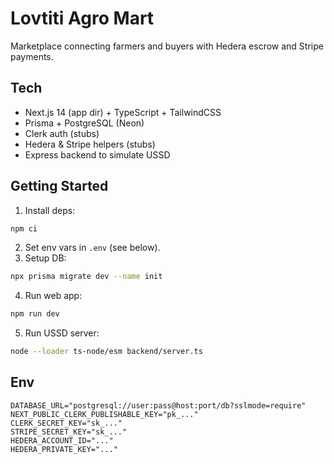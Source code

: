 # Lovtiti Agro Mart

Marketplace connecting farmers and buyers with Hedera escrow and Stripe payments.

## Tech
- Next.js 14 (app dir) + TypeScript + TailwindCSS
- Prisma + PostgreSQL (Neon)
- Clerk auth (stubs)
- Hedera & Stripe helpers (stubs)
- Express backend to simulate USSD

## Getting Started
1. Install deps:
```bash
npm ci
```
2. Set env vars in `.env` (see below).
3. Setup DB:
```bash
npx prisma migrate dev --name init
```
4. Run web app:
```bash
npm run dev
```
5. Run USSD server:
```bash
node --loader ts-node/esm backend/server.ts
```

## Env
```
DATABASE_URL="postgresql://user:pass@host:port/db?sslmode=require"
NEXT_PUBLIC_CLERK_PUBLISHABLE_KEY="pk_..."
CLERK_SECRET_KEY="sk_..."
STRIPE_SECRET_KEY="sk_..."
HEDERA_ACCOUNT_ID="..."
HEDERA_PRIVATE_KEY="..."
```
